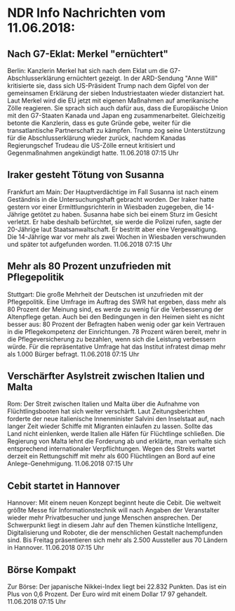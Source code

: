 # NDR Info Nachrichten vom 11.06.2018:


## Nach G7-Eklat: Merkel "ernüchtert"
Berlin: Kanzlerin Merkel hat sich nach dem Eklat um die G7-Abschlusserklärung ernüchtert gezeigt. In der ARD-Sendung "Anne Will" kritisierte sie, dass sich US-Präsident Trump nach dem Gipfel von der gemeinsamen Erklärung der sieben Industriestaaten wieder distanziert hat. Laut Merkel wird die EU jetzt mit eigenen Maßnahmen auf amerikanische Zölle reagieren. Sie sprach sich auch dafür aus, dass die Europäische Union mit den G7-Staaten Kanada und Japan eng zusammenarbeitet. Gleichzeitig betonte die Kanzlerin, dass es gute Gründe gebe, weiter für die transatlantische Partnerschaft zu kämpfen. Trump zog seine Unterstützung für die Abschlusserklärung wieder zurück, nachdem Kanadas Regierungschef Trudeau die US-Zölle erneut kritisiert und Gegenmaßnahmen angekündigt hatte. 11.06.2018 07:15 Uhr 

## Iraker gesteht Tötung von Susanna
Frankfurt am Main: Der Hauptverdächtige im Fall Susanna ist nach einem Geständnis in die Untersuchungshaft gebracht worden. Der Iraker hatte gestern vor einer Ermittlungsrichterin in Wiesbaden zugegeben, die 14-Jährige getötet zu haben. Susanna habe sich bei einem Sturz im Gesicht verletzt. Er habe deshalb befürchtet, sie werde die Polizei rufen, sagte der 20-Jährige laut Staatsanwaltschaft. Er bestritt aber eine Vergewaltigung. Die 14-Jährige war vor mehr als zwei Wochen in Wiesbaden verschwunden und später tot aufgefunden worden. 11.06.2018 07:15 Uhr 

## Mehr als 80 Prozent unzufrieden mit Pflegepolitik
Stuttgart:	Die große Mehrheit der Deutschen ist unzufrieden mit der Pflegepolitik. Eine Umfrage im Auftrag des SWR hat ergeben, dass mehr als 80 Prozent der Meinung sind, es werde zu wenig für die Verbesserung der Altenpflege getan. Auch bei den Bedingungen in den Heimen sieht es nicht besser aus: 80 Prozent der Befragten haben wenig oder gar kein Vertrauen in die Pflegekompetenz der Einrichtungen. 78 Prozent wären bereit, mehr in die Pflegeversicherung zu bezahlen, wenn sich die Leistung verbessern würde. Für die repräsentative Umfrage hat das Institut infratest dimap mehr als 1.000 Bürger befragt. 11.06.2018 07:15 Uhr 

## Verschärfter Asylstreit zwischen Italien und Malta
Rom: Der Streit zwischen Italien und Malta über die Aufnahme von Flüchtlingsbooten hat sich weiter verschärft. Laut Zeitungsberichten forderte der neue italienische Innenminister Salvini den Inselstaat auf, nach langer Zeit wieder Schiffe mit Migranten einlaufen zu lassen. Sollte das Land nicht einlenken, werde Italien alle Häfen für Flüchtlinge schließen. Die Regierung von Malta lehnt die Forderung ab und erklärte, man verhalte sich entsprechend internationaler Verpflichtungen. Wegen des Streits wartet derzeit ein Rettungschiff mit mehr als 600 Flüchtlingen an Bord auf eine Anlege-Genehmigung. 11.06.2018 07:15 Uhr 

## Cebit startet in Hannover
Hannover: Mit einem neuen Konzept beginnt heute die Cebit. Die weltweit größte Messe für Informationstechnik will nach Angaben der Veranstalter wieder mehr Privatbesucher und junge Menschen ansprechen. Der Schwerpunkt liegt in diesem Jahr auf den Themen künstliche Intelligenz, Digitalisierung und Roboter, die der menschlichen Gestalt nachempfunden sind. Bis Freitag präsentieren sich mehr als 2.500 Aussteller aus 70 Ländern in Hannover. 11.06.2018 07:15 Uhr 

## Börse Kompakt
Zur Börse: Der japanische Nikkei-Index liegt bei 22.832 Punkten. Das ist ein Plus von 0,6 Prozent. Der Euro wird mit einem Dollar 17 97 gehandelt. 11.06.2018 07:15 Uhr 
